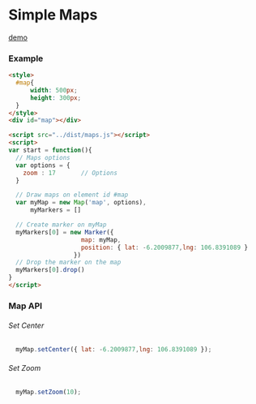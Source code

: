 # Simple Maps
[demo](http://alileza.github.io/simple-maps/demo/)
### Example
```html
<style>
  #map{
      width: 500px;
      height: 300px;
  }
</style>
<div id="map"></div>

<script src="../dist/maps.js"></script>
<script>
var start = function(){
  // Maps options
  var options = {
    zoom : 17       // Options
  }

  // Draw maps on element id #map
  var myMap = new Map('map', options),
      myMarkers = []

  // Create marker on myMap
  myMarkers[0] = new Marker({
                    map: myMap,
                    position: { lat: -6.2009877,lng: 106.8391089 }
                  })
  // Drop the marker on the map
  myMarkers[0].drop()
}
</script>
```

### Map API
###### Set Center
```javascript
  myMap.setCenter({ lat: -6.2009877,lng: 106.8391089 });
```

###### Set Zoom
```javascript
  myMap.setZoom(10);
```
